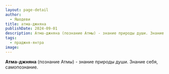 ```yaml
---
layout: page-detail
author:
  - Яшодеви
title: атма-джняна
publishDate: 2024-09-01
description: Атма-джняна (познание Атмы) - знание природы души. Знание себя, самопознание.
tags:
  - праджня-янтра
image:
---
```

**Атма-джняна** (познание Атмы) - знание природы души. Знание себя, самопознание.

